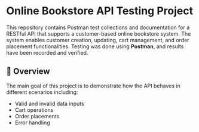 # Online Bookstore API Testing Project

This repository contains Postman test collections and documentation for a RESTful API that supports a customer-based online bookstore system. 
The system enables customer creation, updating, cart management, and order placement functionalities. 
Testing was done using **Postman**, and results have been recorded and verified.

## 📌 Overview

The main goal of this project is to demonstrate how the API behaves in different scenarios including:
- Valid and invalid data inputs
- Cart operations
- Order placements
- Error handling
